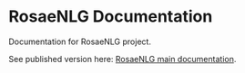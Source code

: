 # RosaeNLG Documentation

Documentation for RosaeNLG project.

See published version here: [RosaeNLG main documentation](https://rosaenlg.org).
